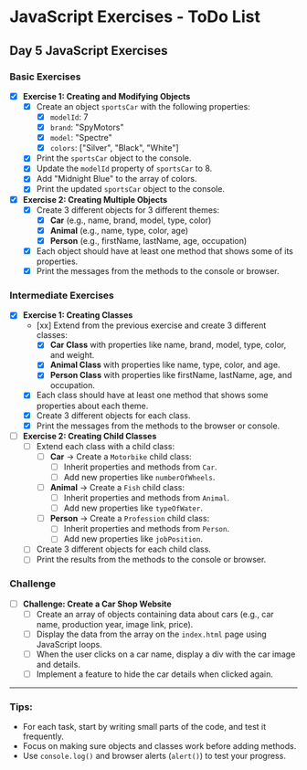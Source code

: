 # JavaScript Exercises - ToDo List

## Day 5 JavaScript Exercises

### Basic Exercises

- [x] **Exercise 1: Creating and Modifying Objects**
  - [x] Create an object `sportsCar` with the following properties:
    - [x] `modelId`: 7
    - [x] `brand`: "SpyMotors"
    - [x] `model`: "Spectre"
    - [x] `colors`: ["Silver", "Black", "White"]
  - [x] Print the `sportsCar` object to the console.
  - [x] Update the `modelId` property of `sportsCar` to 8.
  - [x] Add "Midnight Blue" to the array of colors.
  - [x] Print the updated `sportsCar` object to the console.

- [x] **Exercise 2: Creating Multiple Objects**
  - [x] Create 3 different objects for 3 different themes: 
    - [x] **Car** (e.g., name, brand, model, type, color)
    - [x] **Animal** (e.g., name, type, color, age)
    - [x] **Person** (e.g., firstName, lastName, age, occupation)
  - [x] Each object should have at least one method that shows some of its properties.
  - [x] Print the messages from the methods to the console or browser.

### Intermediate Exercises

- [x] **Exercise 1: Creating Classes**
  - [xx] Extend from the previous exercise and create 3 different classes:
    - [x] **Car Class** with properties like name, brand, model, type, color, and weight.
    - [x] **Animal Class** with properties like name, type, color, and age.
    - [x] **Person Class** with properties like firstName, lastName, age, and occupation.
  - [x] Each class should have at least one method that shows some properties about each theme.
  - [x] Create 3 different objects for each class.
  - [x] Print the messages from the methods to the browser or console.

- [ ] **Exercise 2: Creating Child Classes**
  - [ ] Extend each class with a child class:
    - [ ] **Car** → Create a `Motorbike` child class:
      - [ ] Inherit properties and methods from `Car`.
      - [ ] Add new properties like `numberOfWheels`.
    - [ ] **Animal** → Create a `Fish` child class:
      - [ ] Inherit properties and methods from `Animal`.
      - [ ] Add new properties like `typeOfWater`.
    - [ ] **Person** → Create a `Profession` child class:
      - [ ] Inherit properties and methods from `Person`.
      - [ ] Add new properties like `jobPosition`.
  - [ ] Create 3 different objects for each child class.
  - [ ] Print the results from the methods to the console or browser.

### Challenge

- [ ] **Challenge: Create a Car Shop Website**
  - [ ] Create an array of objects containing data about cars (e.g., car name, production year, image link, price).
  - [ ] Display the data from the array on the `index.html` page using JavaScript loops.
  - [ ] When the user clicks on a car name, display a div with the car image and details.
  - [ ] Implement a feature to hide the car details when clicked again.

---

### Tips:
- For each task, start by writing small parts of the code, and test it frequently.
- Focus on making sure objects and classes work before adding methods.
- Use `console.log()` and browser alerts (`alert()`) to test your progress.
